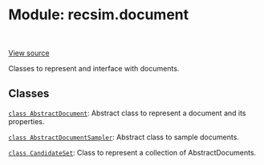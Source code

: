 <div itemscope itemtype="http://developers.google.com/ReferenceObject">
<meta itemprop="name" content="recsim.document" />
<meta itemprop="path" content="Stable" />
</div>

# Module: recsim.document

<table class="tfo-notebook-buttons tfo-api" align="left">
</table>

<a target="_blank" href="https://github.com/google-research/recsim/tree/master/recsim//document.py">View
source</a>

Classes to represent and interface with documents.

<!-- Placeholder for "Used in" -->

## Classes

[`class AbstractDocument`](../recsim/document/AbstractDocument.md): Abstract
class to represent a document and its properties.

[`class AbstractDocumentSampler`](../recsim/document/AbstractDocumentSampler.md):
Abstract class to sample documents.

[`class CandidateSet`](../recsim/document/CandidateSet.md): Class to represent a
collection of AbstractDocuments.
